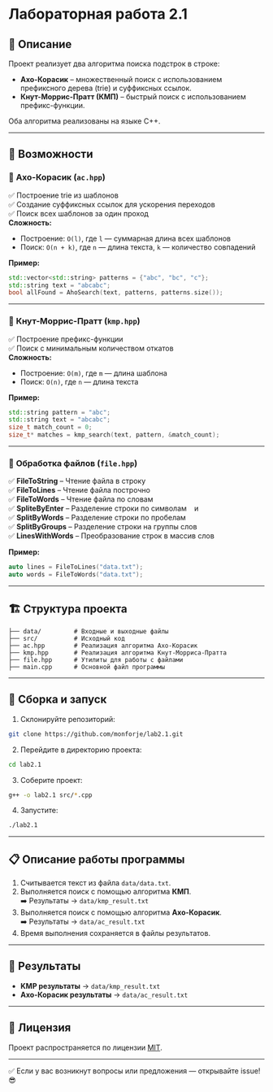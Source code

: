 
# Лабораторная работа 2.1

## 📌 Описание
Проект реализует два алгоритма поиска подстрок в строке:
- **Ахо-Корасик** – множественный поиск с использованием префиксного дерева (trie) и суффиксных ссылок.
- **Кнут-Моррис-Пратт (КМП)** – быстрый поиск с использованием префикс-функции.

Оба алгоритма реализованы на языке C++.

---

## 🚀 Возможности
### 🔹 **Ахо-Корасик** (`ac.hpp`)
✅ Построение trie из шаблонов  
✅ Создание суффиксных ссылок для ускорения переходов  
✅ Поиск всех шаблонов за один проход  
**Сложность:**  
- Построение: `O(l)`, где `l` — суммарная длина всех шаблонов  
- Поиск: `O(n + k)`, где `n` — длина текста, `k` — количество совпадений  

**Пример:**
```cpp
std::vector<std::string> patterns = {"abc", "bc", "c"};
std::string text = "abcabc";
bool allFound = AhoSearch(text, patterns, patterns.size());
```

---

### 🔹 **Кнут-Моррис-Пратт** (`kmp.hpp`)
✅ Построение префикс-функции  
✅ Поиск с минимальным количеством откатов  
**Сложность:**  
- Построение: `O(m)`, где `m` — длина шаблона  
- Поиск: `O(n)`, где `n` — длина текста  

**Пример:**
```cpp
std::string pattern = "abc";
std::string text = "abcabc";
size_t match_count = 0;
size_t* matches = kmp_search(text, pattern, &match_count);
```

---

### 🔹 **Обработка файлов** (`file.hpp`)
✅ **FileToString** – Чтение файла в строку  
✅ **FileToLines** – Чтение файла построчно  
✅ **FileToWords** – Чтение файла по словам  
✅ **SpliteByEnter** – Разделение строки по символам `
` и `
`  
✅ **SplitByWords** – Разделение строки по пробелам  
✅ **SplitByGroups** – Разделение строки на группы слов  
✅ **LinesWithWords** – Преобразование строк в массив слов  

**Пример:**
```cpp
auto lines = FileToLines("data.txt");
auto words = FileToWords("data.txt");
```

---

## 🏗️ **Структура проекта**
```
├── data/         # Входные и выходные файлы
├── src/          # Исходный код
├── ac.hpp        # Реализация алгоритма Ахо-Корасик
├── kmp.hpp       # Реализация алгоритма Кнут-Морриса-Пратта
├── file.hpp      # Утилиты для работы с файлами
├── main.cpp      # Основной файл программы
```

---

## 💾 **Сборка и запуск**
1. Склонируйте репозиторий:
```bash
git clone https://github.com/monforje/lab2.1.git
```
2. Перейдите в директорию проекта:
```bash
cd lab2.1
```
3. Соберите проект:
```bash
g++ -o lab2.1 src/*.cpp
```
4. Запустите:
```bash
./lab2.1
```

---

## 📋 **Описание работы программы**
1. Считывается текст из файла `data/data.txt`.  
2. Выполняется поиск с помощью алгоритма **КМП**.  
   ➡️ Результаты → `data/kmp_result.txt`  
3. Выполняется поиск с помощью алгоритма **Ахо-Корасик**.  
   ➡️ Результаты → `data/ac_result.txt`  
4. Время выполнения сохраняется в файлы результатов.  

---

## 📂 **Результаты**
- **KMP результаты** → `data/kmp_result.txt`  
- **Ахо-Корасик результаты** → `data/ac_result.txt`  

---

## 📜 **Лицензия**
Проект распространяется по лицензии [MIT](LICENSE).

---

✅ Если у вас возникнут вопросы или предложения — открывайте issue! 😎